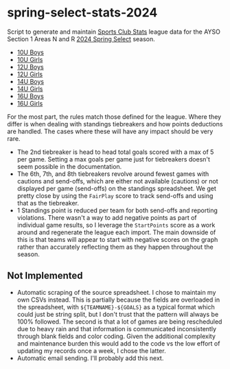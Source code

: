 # spring-select-stats-2024

Script to generate and maintain [Sports Club Stats](http://www.sportsclubstats.com) league data for the AYSO Section 1 Areas N and R [2024 Spring Select](https://ayso.bluesombrero.com/Default.aspx?tabid=948335) season.

- [10U Boys](http://www.sportsclubstats.com/You/Area1NR10ub.html)
- [10U Girls](http://www.sportsclubstats.com/You/Area1NR10ug.html)
- [12U Boys](http://www.sportsclubstats.com/You/Area1NR12ub.html)
- [12U Girls](http://www.sportsclubstats.com/You/Area1NR12ug.html)
- [14U Boys](http://www.sportsclubstats.com/You/Area1NR14ub.html)
- [14U Girls](http://www.sportsclubstats.com/You/Area1NR14ug.html)
- [16U Boys](http://www.sportsclubstats.com/You/Area1NR16ub.html)
- [16U Girls](http://www.sportsclubstats.com/You/Area1NR16ug.html)

For the most part, the rules match those defined for the league. Where they differ is when dealing with standings tiebreakers and how points deductions are handled. The cases where these will have any impact should be very rare.

- The 2nd tiebreaker is head to head total goals scored with a max of 5 per game. Setting a max goals per game just for tiebreakers doesn't seem possible in the documentation.
- The 6th, 7th, and 8th tiebreakers revolve around fewest games with cautions and send-offs, which are either not available (cautions) or not displayed per game (send-offs) on the standings spreadsheet. We get pretty close by using the `FairPlay` score to track send-offs and using that as the tiebreaker.
- 1 Standings point is reduced per team for both send-offs and reporting violations. There wasn't a way to add negative points as part of individual game results, so I leverage the `StartPoints` score as a work around and regenerate the league each import. The main downside of this is that teams will appear to start with negative scores on the graph rather than accurately reflecting them as they happen throughout the season.

## Not Implemented

- Automatic scraping of the source spreadsheet. I chose to maintain my own CSVs instead. This is partially because the fields are overloaded in the spreadsheet, with `${TEAMNAME}-${GOALS}` as a typical format which could just be string split, but I don't trust that the pattern will always be 100% followed. The second is that a lot of games are being rescheduled due to heavy rain and that information is communicated inconsistently through blank fields and color coding. Given the additional complexity and maintenance burden this would add to the code vs the low effort of updating my records once a week, I chose the latter.
- Automatic email sending. I'll probably add this next.

